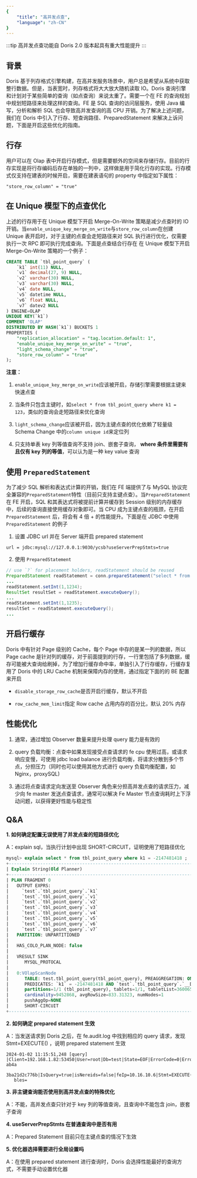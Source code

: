```yaml
---
{
    "title": "高并发点查",
    "language": "zh-CN"
}
---
```


:::tip
高并发点查功能自 Doris 2.0 版本起具有重大性能提升
:::

## 背景 

Doris 基于列存格式引擎构建，在高并发服务场景中，用户总是希望从系统中获取整行数据。但是，当表宽时，列存格式将大大放大随机读取 IO。Doris 查询引擎和计划对于某些简单的查询（如点查询）来说太重了。需要一个在 FE 的查询规划中规划短路径来处理这样的查询。FE 是 SQL 查询的访问层服务，使用 Java 编写，分析和解析 SQL 也会导致高并发查询的高 CPU 开销。为了解决上述问题，我们在 Doris 中引入了行存、短查询路径、PreparedStatement 来解决上诉问题，下面是开启这些优化的指南。

## 行存

用户可以在 Olap 表中开启行存模式，但是需要额外的空间来存储行存。目前的行存实现是将行存编码后存在单独的一列中，这样做是用于简化行存的实现。行存模式仅支持在建表的时候开启，需要在建表语句的 property 中指定如下属性：

```
"store_row_column" = "true"
```

## 在 Unique 模型下的点查优化

上述的行存用于在 Unique 模型下开启 Merge-On-Write 策略是减少点查时的 IO 开销。当`enable_unique_key_merge_on_write`与`store_row_column`在创建 Unique 表开启时，对于主键的点查会走短路径来对 SQL 执行进行优化，仅需要执行一次 RPC 即可执行完成查询。下面是点查结合行存在 在 Unique 模型下开启 Merge-On-Write 策略的一个例子：

```sql
CREATE TABLE `tbl_point_query` (
    `k1` int(11) NULL,
    `v1` decimal(27, 9) NULL,
    `v2` varchar(30) NULL,
    `v3` varchar(30) NULL,
    `v4` date NULL,
    `v5` datetime NULL,
    `v6` float NULL,
    `v7` datev2 NULL
) ENGINE=OLAP
UNIQUE KEY(`k1`)
COMMENT 'OLAP'
DISTRIBUTED BY HASH(`k1`) BUCKETS 1
PROPERTIES (
    "replication_allocation" = "tag.location.default: 1",
    "enable_unique_key_merge_on_write" = "true",
    "light_schema_change" = "true",
    "store_row_column" = "true"
);
```

**注意：**
1. `enable_unique_key_merge_on_write`应该被开启，存储引擎需要根据主键来快速点查

2. 当条件只包含主键时，如`select * from tbl_point_query where k1 = 123`，类似的查询会走短路径来优化查询

3. `light_schema_change`应该被开启，因为主键点查的优化依赖了轻量级 Schema Change 中的`column unique id`来定位列

4. 只支持单表 key 列等值查询不支持 join、嵌套子查询， **where 条件里需要有且仅有 key 列的等值**，可以认为是一种 key value 查询

## 使用 `PreparedStatement`

为了减少 SQL 解析和表达式计算的开销，我们在 FE 端提供了与 MySQL 协议完全兼容的`PreparedStatement`特性（目前只支持主键点查）。当`PreparedStatement`在 FE 开启，SQL 和其表达式将被提前计算并缓存到 Session 级别的内存缓存中，后续的查询直接使用缓存对象即可。当 CPU 成为主键点查的瓶颈，在开启 `PreparedStatement` 后，将会有 4 倍 + 的性能提升。下面是在 JDBC 中使用 `PreparedStatement` 的例子

1. 设置 JDBC url 并在 Server 端开启 prepared statement

```
url = jdbc:mysql://127.0.0.1:9030/ycsb?useServerPrepStmts=true
```

2. 使用 `PreparedStatement`

```java
// use `?` for placement holders, readStatement should be reused
PreparedStatement readStatement = conn.prepareStatement("select * from tbl_point_query where k1 = ?");
...
readStatement.setInt(1,1234);
ResultSet resultSet = readStatement.executeQuery();
...
readStatement.setInt(1,1235);
resultSet = readStatement.executeQuery();
...
```

## 开启行缓存

Doris 中有针对 Page 级别的 Cache，每个 Page 中存的是某一列的数据，所以 Page cache 是针对列的缓存，对于前面提到的行存，一行里包括了多列数据，缓存可能被大查询给刷掉，为了增加行缓存命中率，单独引入了行存缓存，行缓存复用了 Doris 中的 LRU Cache 机制来保障内存的使用，通过指定下面的的 BE 配置来开启

- `disable_storage_row_cache`是否开启行缓存，默认不开启

- `row_cache_mem_limit`指定 Row cache 占用内存的百分比，默认 20% 内存

## 性能优化

1. 通常，通过增加 Observer 数量来提升处理 query 能力是有效的

2. query 负载均衡：点查中如果发现接受点查请求的 fe cpu 使用过高，或请求响应变慢，可使用 jdbc load balance 进行负载均衡，将请求分散到多个节点，分担压力（同时也可以使用其他方式进行 query 负载均衡配置，如 Nginx，proxySQL)

3. 通过将点查请求定向发送至 Observer 角色来分担高并发点查的请求压力，减少向 fe master 发送点查请求，通常可以解决 Fe Master 节点查询耗时上下浮动问题，以获得更好性能与稳定性

## Q&A

**1. 如何确定配置无误使用了并发点查的短路径优化**

A：explain sql，当执行计划中出现 SHORT-CIRCUIT，证明使用了短路径优化

```sql
mysql> explain select * from tbl_point_query where k1 = -2147481418 ;                                                                                                                                
+-----------------------------------------------------------------------------------------------+ 
| Explain String(Old Planner)                                                                   |    
+-----------------------------------------------------------------------------------------------+  
| PLAN FRAGMENT 0                                                                               | 
|   OUTPUT EXPRS:                                                                               |  
|     `test`.`tbl_point_query`.`k1`                                                            | 
|     `test`.`tbl_point_query`.`v1`                                                             |
|     `test`.`tbl_point_query`.`v2`                                                             |
|     `test`.`tbl_point_query`.`v3`                                                             |
|     `test`.`tbl_point_query`.`v4`                                                             |
|     `test`.`tbl_point_query`.`v5`                                                             |
|     `test`.`tbl_point_query`.`v6`                                                             |
|     `test`.`tbl_point_query`.`v7`                                                             |
|   PARTITION: UNPARTITIONED                                                                    |
|                                                                                               | 
|   HAS_COLO_PLAN_NODE: false                                                                   |
|                                                                                               |
|   VRESULT SINK                                                                                |
|      MYSQL_PROTOCAL                                                                           |
|                                                                                               |
|   0:VOlapScanNode                                                                             |
|      TABLE: test.tbl_point_query(tbl_point_query), PREAGGREGATION: ON                         |
|      PREDICATES: `k1` = -2147481418 AND `test`.`tbl_point_query`.`__DORIS_DELETE_SIGN__` = 0 | 
|      partitions=1/1 (tbl_point_query), tablets=1/1, tabletList=360065                         |
|      cardinality=9452868, avgRowSize=833.31323, numNodes=1                                    | 
|      pushAggOp=NONE                                                                           |
|      SHORT-CIRCUIT                                                                            |
+-----------------------------------------------------------------------------------------------+
```

**2. 如何确定 prepared statement 生效**

A：当发送请求到 Doris 之后，在 fe.audit.log 中找到相应的 query 请求，发现 Stmt=EXECUTE() ，说明 prepared statement 生效

```text
2024-01-02 11:15:51,248 [query] |Client=192.168.1.82:53450|User=root|Db=test|State=EOF|ErrorCode=0|ErrorMessage=|Time(ms)=49|ScanBytes=0|ScanRows=0|ReturnRows=1|StmtId=51|QueryId=b63d30b908f04dad-ab4a
   3ba21d2c776b|IsQuery=true|isNereids=false|feIp=10.16.10.6|Stmt=EXECUTE(-2147481418)|CpuTimeMS=0|SqlHash=eee20fa2ac13a4f93bd4503a87921024|peakMemoryBytes=0|SqlDigest=|TraceId=|WorkloadGroup=|FuzzyVaria
   bles=
```
   
**3. 非主键查询能否使用到高并发点查的特殊优化**

A：不能，高并发点查只针对于 key 列的等值查询，且查询中不能包含 join，嵌套子查询

**4. useServerPrepStmts 在普通查询中是否有用**

A：Prepared Statement 目前只在主键点查的情况下生效

**5. 优化器选择需要进行全局设置吗**

A：在使用 prepared statement 进行查询时，Doris 会选择性能最好的查询方式，不需要手动设置优化器